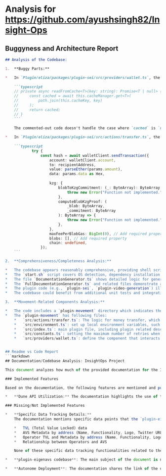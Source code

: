 
# Analysis for https://github.com/ayushsingh82/Insight-Ops

## Buggyness and Architecture Report
```markdown
## Analysis of the Codebase:

1.  **Buggy Parts:**

*   In `Plugin/eliza/packages/plugin-sei/src/providers/wallet.ts`, the `readFromCache` function has a potential issue:
   
    ```typescript
    // private async readFromCache<T>(key: string): Promise<T | null> {
    //     const cached = await this.cacheManager.get<T>(
    //         path.join(this.cacheKey, key)
    //     );
    //     return cached;
    // }
    ```
    
    The commented-out code doesn't handle the case where `cached` is `undefined` explicitly, potentially leading to `undefined` being returned instead of `null`. While the subsequent code corrects it. It may have led to confusion.

*   In `Plugin/eliza/packages/plugin-sei/src/actions/transfer.ts`, the kzg properties are defined inside try block, but not defined outside the try block, which leads to errors when something goes wrong inside the try block.
    
    ```typescript
            try {
                const hash = await walletClient.sendTransaction({
                    account: walletClient.account,
                    to: recipientAddress,
                    value: parseEther(params.amount),
                    data: params.data as Hex,
    
                    kzg: {
                        blobToKzgCommitment: (_: ByteArray): ByteArray => {
                            throw new Error("Function not implemented.");
                        },
                        computeBlobKzgProof: (
                            _blob: ByteArray,
                            _commitment: ByteArray
                        ): ByteArray => {
                            throw new Error("Function not implemented.");
                        },
                    },
                    maxFeePerBlobGas: BigInt(0), // Add required property
                    blobs: [], // Add required property
                    chain: undefined,
                });
    ```

2.  **Comprehensiveness/Completeness Analysis:**

*   The codebase appears reasonably comprehensive, providing shell scripts for setup, start, and cleanup, along with TypeScript code for documentation generation, JSDoc validation, AI-powered assistance, and various plugins. The use of well-defined types and interfaces enhances code maintainability and readability.
*   The `start.sh` script covers OS detection, dependency installation, NVM setup, environment configuration, and process management, indicating a thorough approach to setting up the Eliza AI agent.
*   The file `DocumentationGenerator.ts` shows detailed logic for generating and validating JSDoc comments, managing file changes, and creating pull requests, suggesting a mature documentation workflow.
*   The `FullDocumentationGenerator.ts` and related files demonstrate a system for automatically generating comprehensive plugin documentation, including overview, installation, configuration, usage, API reference, troubleshooting, and FAQ sections, which is a significant feature.
*   The plugin code (e.g., `plugin-sei`, `plugin-video-generation`) illustrates how different functionalities are encapsulated and integrated into the Eliza AI agent.
*   The codebase could benefit from additional unit tests and integration tests to ensure the reliability and correctness of its components.

3.  **Movement-Related Components Analysis:**

*   The code includes a `plugin-movement` directory which indicates the code uses movement-related components.
*   The `plugin-movement` has following files:
    *   `src/actions/transfer.ts`: The logic for money transfer, which can also be considered as "movement"
    *   `src/environment.ts`: set up local environment variables, such as `MOVEMENT_PRIVATE_KEY` and `MOVEMENT_NETWORK`
    *   `src/index.ts`: main plugin file, including plugin related description, name, and the components used (actions, providers, evaluators).
    *   `src/constants.ts`: setting the maximum number of retries when performing fetch requests.
    *   `src/providers/wallet.ts`: define the component that interacts with the wallet.


## Readme vs Code Report
```markdown
## Documentation/Codebase Analysis: InsightOps Project

This document analyzes how much of the provided documentation for the InsightOps project is implemented in the given codebase.

### Implemented Features

Based on the documentation, the following features are mentioned and potentially (though not explicitly) implemented by the codebase:

*   **Dune API Utilization:** The documentation highlights the use of the Dune API within a plugin named `plugin-eigenavs`. However, the codebase provided does not have traces of `plugin-eigenavs` so it cannot be confirmed from the data given.

### Missing/Not Implemented Features

*   **Specific Data Tracking Details:**
    The documentation mentions specific data points that the `plugin-eigenavs` is supposed to track, including:

    *   TVL (Total Value Locked) data
    *   AVS Metadata by address (Name, Functionality, Logo, Twitter URL, Website URL)
    *   Operator TVL and Metadata by address (Name, Functionality, Logo, Twitter URL, Website URL)
    *   Relationship between Operators and AVS

    None of these specific data tracking functionalities related to the Dune API are directly evident in the provided code. The scripts included seem to focus on setup, cleanup, and environment management of the Eliza system itself, rather than the specifics of the `plugin-eigenavs` functionality.

*   **plugin-eigenavs codebase**: The main subject of the document is not included in the codebase.

*   **Autonome Deployment**: The documentation shares the link of the deployment of the plugin in Autonome. The code does not have any traces that it uses Autonome or if it supports deployment in that way.
```
